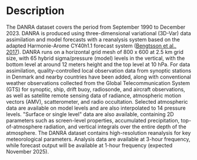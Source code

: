 # Description
The DANRA dataset covers the period from September 1990 to December 2023.
DANRA is produced using three-dimensional variational (3D-Var) data assimilation and model forecasts with a reanalysis system based on the adapted Harmonie-Arome CY40h1.1 forecast system ([Bengtsson et al., 2017](https://journals.ametsoc.org/view/journals/mwre/145/5/mwr-d-16-0417.1.xml)).
DANRA runs on a horizontal grid mesh of 800 x 600 at 2.5 km grid size, with 65 hybrid sigma/pressure (model) levels in the vertical, with the bottom level at around 12 meters height and the top level at 10 hPa.
For data assimilation, quality-controlled local observation data from synoptic stations in Denmark and nearby countries have been added, along with conventional weather observations collected from the Global Telecommunication System (GTS) for synoptic, ship, drift buoy, radiosonde, and aircraft observations, as well as satellite remote sensing data of radiance, atmospheric motion vectors (AMV), scatterometer, and radio occultation.
Selected atmospheric data are available on model levels and are also interpolated to 14 pressure levels. "Surface or single level" data are also available, containing 2D parameters such as screen-level properties, accumulated precipitation, top-of-atmosphere radiation, and vertical integrals over the entire depth of the atmosphere.
The DANRA dataset contains high-resolution reanalysis for key meteorological parameters. Analysis data are available at 3-hour frequency, while forecast output will be available at 1-hour frequency (expected November 2025).
